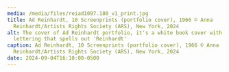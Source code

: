 ```yaml
---
media: /media/files/reiad1097.180_v1_print.jpg
title: Ad Reinhardt, 10 Screenprints (portfolio cover), 1966 © Anna
  Reinhardt/Artists Rights Society (ARS), New York, 2024
alt: The cover of Ad Reinhardt portfolio, it's a white book cover with black
  lettering that spells out 'Reinhardt'
caption: Ad Reinhardt, 10 Screenprints (portfolio cover), 1966 © Anna
  Reinhardt/Artists Rights Society (ARS), New York, 2024
date: 2024-09-04T16:10:00-0500
---
```

